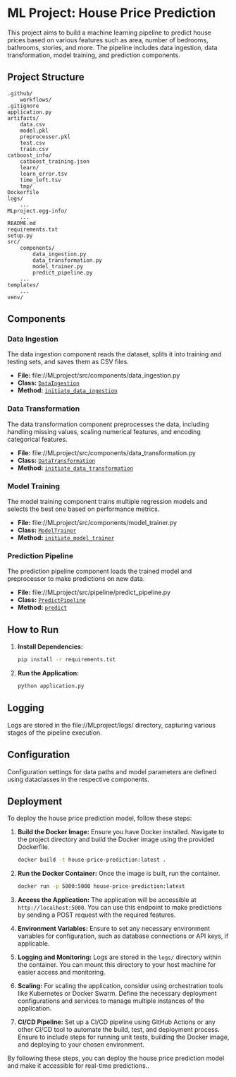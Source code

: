 # ML Project: House Price Prediction

This project aims to build a machine learning pipeline to predict house prices based on various features such as area, number of bedrooms, bathrooms, stories, and more. The pipeline includes data ingestion, data transformation, model training, and prediction components.

## Project Structure
```
.github/
    workflows/
.gitignore
application.py
artifacts/
    data.csv
    model.pkl
    preprocessor.pkl
    test.csv
    train.csv
catboost_info/
    catboost_training.json
    learn/
    learn_error.tsv
    time_left.tsv
    tmp/
Dockerfile
logs/
    ...
MLproject.egg-info/
    ...
README.md
requirements.txt
setup.py
src/
    components/
        data_ingestion.py
        data_transformation.py
        model_trainer.py
        predict_pipeline.py
    ...
templates/
    ...
venv/
```


## Components

### Data Ingestion

The data ingestion component reads the dataset, splits it into training and testing sets, and saves them as CSV files.

- **File:** file://MLproject/src/components/data_ingestion.py
- **Class:** [`DataIngestion`](command:_github.copilot.openSymbolInFile?%5B%7B%22scheme%22%3A%22file%22%2C%22authority%22%3A%22%22%2C%22path%22%3A%22%2FC%3A%2FUsers%2FAsus%2FDocuments%2FAcademic%2FMachine%20Learning%2FMLproject%2Fsrc%2Fcomponents%2Fdata_ingestion.py%22%2C%22query%22%3A%22%22%2C%22fragment%22%3A%22%22%7D%2C%22DataIngestion%22%2C%2204faac14-55bf-4525-b521-22bc821329e9%22%5D "c:\Users\Asus\Documents\Academic\Machine Learning\MLproject\src\components\data_ingestion.py")
- **Method:** [`initiate_data_ingestion`](command:_github.copilot.openSymbolFromReferences?%5B%22%22%2C%5B%7B%22uri%22%3A%7B%22scheme%22%3A%22file%22%2C%22authority%22%3A%22%22%2C%22path%22%3A%22%2FC%3A%2FUsers%2FAsus%2FDocuments%2FAcademic%2FMachine%20Learning%2FMLproject%2Fsrc%2Fcomponents%2Fdata_ingestion.py%22%2C%22query%22%3A%22%22%2C%22fragment%22%3A%22%22%7D%2C%22pos%22%3A%7B%22line%22%3A24%2C%22character%22%3A8%7D%7D%5D%2C%2204faac14-55bf-4525-b521-22bc821329e9%22%5D "Go to definition")

### Data Transformation

The data transformation component preprocesses the data, including handling missing values, scaling numerical features, and encoding categorical features.

- **File:** file://MLproject/src/components/data_transformation.py
- **Class:** [`DataTransformation`](command:_github.copilot.openSymbolInFile?%5B%7B%22scheme%22%3A%22file%22%2C%22authority%22%3A%22%22%2C%22path%22%3A%22%2FC%3A%2FUsers%2FAsus%2FDocuments%2FAcademic%2FMachine%20Learning%2FMLproject%2Fsrc%2Fcomponents%2Fdata_transformation.py%22%2C%22query%22%3A%22%22%2C%22fragment%22%3A%22%22%7D%2C%22DataTransformation%22%2C%2204faac14-55bf-4525-b521-22bc821329e9%22%5D "c:\Users\Asus\Documents\Academic\Machine Learning\MLproject\src\components\data_transformation.py")
- **Method:** [`initiate_data_transformation`](command:_github.copilot.openSymbolFromReferences?%5B%22%22%2C%5B%7B%22uri%22%3A%7B%22scheme%22%3A%22file%22%2C%22authority%22%3A%22%22%2C%22path%22%3A%22%2FC%3A%2FUsers%2FAsus%2FDocuments%2FAcademic%2FMachine%20Learning%2FMLproject%2Fsrc%2Fcomponents%2Fdata_ingestion.py%22%2C%22query%22%3A%22%22%2C%22fragment%22%3A%22%22%7D%2C%22pos%22%3A%7B%22line%22%3A56%2C%22character%22%3A45%7D%7D%2C%7B%22uri%22%3A%7B%22scheme%22%3A%22file%22%2C%22authority%22%3A%22%22%2C%22path%22%3A%22%2Fc%3A%2FUsers%2FAsus%2FDocuments%2FAcademic%2FMachine%20Learning%2FMLproject%2Fsrc%2Fcomponents%2Fdata_transformation.py%22%2C%22query%22%3A%22%22%2C%22fragment%22%3A%22%22%7D%2C%22pos%22%3A%7B%22line%22%3A66%2C%22character%22%3A8%7D%7D%5D%2C%2204faac14-55bf-4525-b521-22bc821329e9%22%5D "Go to definition")

### Model Training

The model training component trains multiple regression models and selects the best one based on performance metrics.

- **File:** file://MLproject/src/components/model_trainer.py
- **Class:** [`ModelTrainer`](command:_github.copilot.openSymbolInFile?%5B%7B%22scheme%22%3A%22file%22%2C%22authority%22%3A%22%22%2C%22path%22%3A%22%2FC%3A%2FUsers%2FAsus%2FDocuments%2FAcademic%2FMachine%20Learning%2FMLproject%2Fsrc%2Fcomponents%2Fmodel_trainer.py%22%2C%22query%22%3A%22%22%2C%22fragment%22%3A%22%22%7D%2C%22ModelTrainer%22%2C%2204faac14-55bf-4525-b521-22bc821329e9%22%5D "c:\Users\Asus\Documents\Academic\Machine Learning\MLproject\src\components\model_trainer.py")
- **Method:** [`initiate_model_trainer`](command:_github.copilot.openSymbolFromReferences?%5B%22%22%2C%5B%7B%22uri%22%3A%7B%22scheme%22%3A%22file%22%2C%22authority%22%3A%22%22%2C%22path%22%3A%22%2FC%3A%2FUsers%2FAsus%2FDocuments%2FAcademic%2FMachine%20Learning%2FMLproject%2Fsrc%2Fcomponents%2Fdata_ingestion.py%22%2C%22query%22%3A%22%22%2C%22fragment%22%3A%22%22%7D%2C%22pos%22%3A%7B%22line%22%3A59%2C%22character%22%3A23%7D%7D%2C%7B%22uri%22%3A%7B%22scheme%22%3A%22file%22%2C%22authority%22%3A%22%22%2C%22path%22%3A%22%2Fc%3A%2FUsers%2FAsus%2FDocuments%2FAcademic%2FMachine%20Learning%2FMLproject%2Fsrc%2Fcomponents%2Fmodel_trainer.py%22%2C%22query%22%3A%22%22%2C%22fragment%22%3A%22%22%7D%2C%22pos%22%3A%7B%22line%22%3A30%2C%22character%22%3A8%7D%7D%5D%2C%2204faac14-55bf-4525-b521-22bc821329e9%22%5D "Go to definition")

### Prediction Pipeline

The prediction pipeline component loads the trained model and preprocessor to make predictions on new data.

- **File:** file://MLproject/src/pipeline/predict_pipeline.py
- **Class:** [`PredictPipeline`](command:_github.copilot.openSymbolInFile?%5B%7B%22scheme%22%3A%22file%22%2C%22authority%22%3A%22%22%2C%22path%22%3A%22%2FC%3A%2FUsers%2FAsus%2FDocuments%2FAcademic%2FMachine%20Learning%2FMLproject%2Fsrc%2Fpipeline%2Fpredict_pipeline.py%22%2C%22query%22%3A%22%22%2C%22fragment%22%3A%22%22%7D%2C%22PredictPipeline%22%2C%2204faac14-55bf-4525-b521-22bc821329e9%22%5D "c:\Users\Asus\Documents\Academic\Machine Learning\MLproject\src\pipeline\predict_pipeline.py")
- **Method:** [`predict`](command:_github.copilot.openSymbolFromReferences?%5B%22%22%2C%5B%7B%22uri%22%3A%7B%22scheme%22%3A%22file%22%2C%22authority%22%3A%22%22%2C%22path%22%3A%22%2Fc%3A%2FUsers%2FAsus%2FDocuments%2FAcademic%2FMachine%20Learning%2FMLproject%2Fsrc%2Fpipeline%2Fpredict_pipeline.py%22%2C%22query%22%3A%22%22%2C%22fragment%22%3A%22%22%7D%2C%22pos%22%3A%7B%22line%22%3A11%2C%22character%22%3A8%7D%7D%2C%7B%22uri%22%3A%7B%22scheme%22%3A%22file%22%2C%22authority%22%3A%22%22%2C%22path%22%3A%22%2Fc%3A%2FUsers%2FAsus%2FDocuments%2FAcademic%2FMachine%20Learning%2FMLproject%2Fsrc%2Fcomponents%2Fmodel_trainer.py%22%2C%22query%22%3A%22%22%2C%22fragment%22%3A%22%22%7D%2C%22pos%22%3A%7B%22line%22%3A108%2C%22character%22%3A33%7D%7D%5D%2C%2204faac14-55bf-4525-b521-22bc821329e9%22%5D "Go to definition")

## How to Run

1. **Install Dependencies:**
   ```sh
   pip install -r requirements.txt
2. **Run the Application:**
   ```sh
   python application.py

## Logging

Logs are stored in the file://MLproject/logs/ directory, capturing various stages of the pipeline execution.

## Configuration

Configuration settings for data paths and model parameters are defined using dataclasses in the respective components.

## Deployment

To deploy the house price prediction model, follow these steps:

1. **Build the Docker Image:**
   Ensure you have Docker installed. Navigate to the project directory and build the Docker image using the provided Dockerfile.
   ```sh
   docker build -t house-price-prediction:latest .

2. **Run the Docker Container:**
   Once the image is built, run the container.
   ```sh
   docker run -p 5000:5000 house-price-prediction:latest

3. **Access the Application:**
   The application will be accessible at `http://localhost:5000`. You can use this endpoint to make predictions by sending a POST request with the required features.

4. **Environment Variables:**
   Ensure to set any necessary environment variables for configuration, such as database connections or API keys, if applicable.

5. **Logging and Monitoring:**
   Logs are stored in the `logs/` directory within the container. You can mount this directory to your host machine for easier access and monitoring.

6. **Scaling:**
   For scaling the application, consider using orchestration tools like Kubernetes or Docker Swarm. Define the necessary deployment configurations and services to manage multiple instances of the application.

7. **CI/CD Pipeline:**
   Set up a CI/CD pipeline using GitHub Actions or any other CI/CD tool to automate the build, test, and deployment process. Ensure to include steps for running unit tests, building the Docker image, and deploying to your chosen environment.

By following these steps, you can deploy the house price prediction model and make it accessible for real-time predictions..

